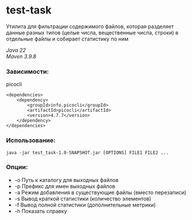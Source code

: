 # test-task

Утилита для фильтрации содержимого файлов, которая разделяет данные разных типов (целые числа, вещественные числа, строки) в отдельные файлы и собирает статистику по ним

*Java 22 \
Maven 3.9.8*

### Зависимости: 
picocli
```
<dependencies>
    <dependency>
        <groupId>info.picocli</groupId>
        <artifactId>picocli</artifactId>
        <version>4.7.7</version>
    </dependency>
</dependencies>
```
### Использование:
```
java -jar test_task-1.0-SNAPSHOT.jar [OPTIONS] FILE1 FILE2 ...
```
### Опции:
- -o	Путь к каталогу для выходных файлов
- -p	Префикс для имен выходных файлов
- -a	Режим добавления в существующие файлы (вместо перезаписи)
- -s	Вывод краткой статистики (количество элементов)
- -f	Вывод полной статистики (дополнительные метрики)
- -h	Показать справку
